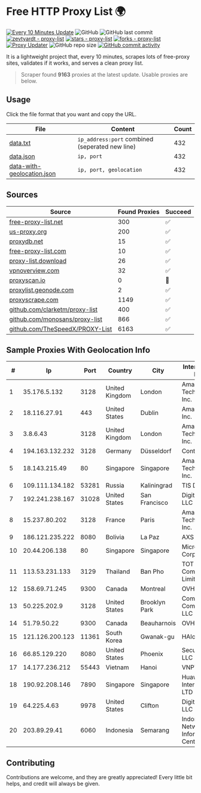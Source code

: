 
# Free HTTP Proxy List 🌍

[![Every 10 Minutes Update](https://github.com/mertguvencli/http-proxy-list/actions/workflows/main.yml/badge.svg?branch=main)](https://github.com/mertguvencli/http-proxy-list/actions/workflows/main.yml)
![GitHub](https://img.shields.io/github/license/mertguvencli/http-proxy-list)
![GitHub last commit](https://img.shields.io/github/last-commit/mertguvencli/http-proxy-list)
[![zevtyardt - proxy-list](https://img.shields.io/static/v1?label=zevtyardt&message=proxy-list&color=blue&logo=github)](https://github.com/zevtyardt/proxy-list "Go to GitHub repo")
[![stars - proxy-list](https://img.shields.io/github/stars/zevtyardt/proxy-list?style=social)](https://github.com/zevtyardt/proxy-list)
[![forks - proxy-list](https://img.shields.io/github/forks/zevtyardt/proxy-list?style=social)](https://github.com/zevtyardt/proxy-list)
[![Proxy Updater](https://github.com/zevtyardt/proxy-list/workflows/Proxy%20Updater/badge.svg)](https://github.com/zevtyardt/proxy-list/actions?query=workflow:"Proxy+Updater")
![GitHub repo size](https://img.shields.io/github/repo-size/zevtyardt/proxy-list)
[![GitHub commit activity](https://img.shields.io/github/commit-activity/m/zevtyardt/proxy-list?logo=commits)](https://github.com/zevtyardt/proxy-list/commits/main)

It is a lightweight project that, every 10 minutes, scrapes lots of free-proxy sites, validates if it works, and serves a clean proxy list.

> Scraper found **9163** proxies at the latest update. Usable proxies are below.

## Usage

Click the file format that you want and copy the URL.

|File|Content|Count|
|----|-------|-----|
|[data.txt](https://raw.githubusercontent.com/mertguvencli/http-proxy-list/main/proxy-list/data.txt)|`ip_address:port` combined (seperated new line)|432|
|[data.json](https://raw.githubusercontent.com/mertguvencli/http-proxy-list/main/proxy-list/data.json)|`ip, port`|432|
|[data-with-geolocation.json](https://raw.githubusercontent.com/mertguvencli/http-proxy-list/main/proxy-list/data-with-geolocation.json)|`ip, port, geolocation`|432|

## Sources

|Source|Found Proxies|Succeed|
|------|-------------|-------|
|[free-proxy-list.net](https://free-proxy-list.net)|300|✅|
|[us-proxy.org](https://www.us-proxy.org)|200|✅|
|[proxydb.net](http://proxydb.net)|15|✅|
|[free-proxy-list.com](https://free-proxy-list.com/?page=&port=&type%5B%5D=http&type%5B%5D=https&up_time=0&search=Search)|10|✅|
|[proxy-list.download](https://www.proxy-list.download/HTTP)|26|✅|
|[vpnoverview.com](https://vpnoverview.com/privacy/anonymous-browsing/free-proxy-servers)|32|✅|
|[proxyscan.io](https://www.proxyscan.io)|0|🚫|
|[proxylist.geonode.com](https://proxylist.geonode.com/api/proxy-list?limit=300&page=1&sort_by=lastChecked&sort_type=desc&protocols=http,https)|2|✅|
|[proxyscrape.com](https://api.proxyscrape.com/v2/?request=displayproxies&protocol=http&timeout=10000&country=all&ssl=all&anonymity=all)|1149|✅|
|[github.com/clarketm/proxy-list](https://raw.githubusercontent.com/clarketm/proxy-list/master/proxy-list-raw.txt)|400|✅|
|[github.com/monosans/proxy-list](https://raw.githubusercontent.com/monosans/proxy-list/main/proxies/http.txt)|866|✅|
|[github.com/TheSpeedX/PROXY-List](https://raw.githubusercontent.com/TheSpeedX/PROXY-List/master/http.txt)|6163|✅|


## Sample Proxies With Geolocation Info

|#|Ip|Port|Country|City|Internet Service Provider|
|-|--|----|-------|----|-------------------------|
|1|35.176.5.132|3128|United Kingdom|London|Amazon Technologies Inc.|
|2|18.116.27.91|443|United States|Dublin|Amazon.com, Inc.|
|3|3.8.6.43|3128|United Kingdom|London|Amazon Technologies Inc.|
|4|194.163.132.232|3128|Germany|Düsseldorf|Contabo GmbH|
|5|18.143.215.49|80|Singapore|Singapore|Amazon Technologies Inc.|
|6|109.111.134.182|53281|Russia|Kaliningrad|TIS Dialog LLC|
|7|192.241.238.167|31028|United States|San Francisco|DigitalOcean, LLC|
|8|15.237.80.202|3128|France|Paris|Amazon Technologies Inc.|
|9|186.121.235.222|8080|Bolivia|La Paz|AXS Bolivia S. A.|
|10|20.44.206.138|80|Singapore|Singapore|Microsoft Corporation|
|11|113.53.231.133|3129|Thailand|Ban Pho|TOT Public Company Limited|
|12|158.69.71.245|9300|Canada|Montreal|OVH SAS|
|13|50.225.202.9|3128|United States|Brooklyn Park|Comcast Cable Communications, LLC|
|14|51.79.50.22|9300|Canada|Beauharnois|OVH SAS|
|15|121.126.200.123|11361|South Korea|Gwanak-gu|HAIonNet|
|16|66.85.129.220|8080|United States|Phoenix|Secured Servers LLC|
|17|14.177.236.212|55443|Vietnam|Hanoi|VNPT|
|18|190.92.208.146|7890|Singapore|Singapore|Huawei International Pte. LTD|
|19|64.225.4.63|9978|United States|Clifton|DigitalOcean, LLC|
|20|203.89.29.41|6060|Indonesia|Semarang|Indonesia Network Information Center|



## Contributing

Contributions are welcome, and they are greatly appreciated! Every
little bit helps, and credit will always be given.

